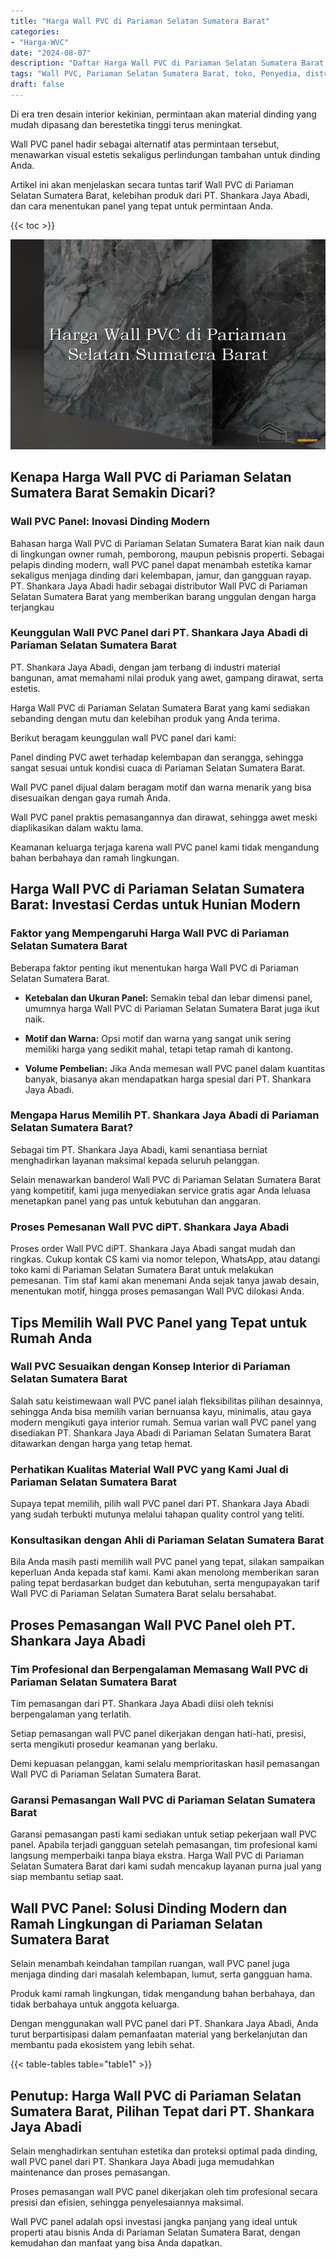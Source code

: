 ```yaml
---
title: "Harga Wall PVC di Pariaman Selatan Sumatera Barat"
categories: 
- "Harga-WVC"
date: "2024-08-07"
description: "Daftar Harga Wall PVC di Pariaman Selatan Sumatera Barat bagi hunian, perkantoran, serta gerai. Material berkualitas, pilihan motif, pilihan warna modern, beserta layanan penempatan oleh tenaga ahli profesional dan jaminan resmi!|Jasa penyediaan Wall PVC di Pariaman Selatan Sumatera Barat untuk keperluan tempat tinggal, perkantoran, maupun toko, beserta material berkualitas dan penempatan oleh tim berpengalaman dan garansi resmi.|Alternatif Wall PVC di Pariaman Selatan Sumatera Barat yang terbukti bagi hunian, office, dan ritel, bersama produk terbaik dan penempatan ditangani oleh tenaga ahli profesional dan garansi resmi.|Distribusi Wall PVC di Pariaman Selatan Sumatera Barat untuk hunian, office, dan gerai, dengan panel terbaik dan pemasangan oleh tim ahli, dilengkapi dengan jaminan resmi.}"
tags: "Wall PVC, Pariaman Selatan Sumatera Barat, toko, Penyedia, distributor"
draft: false
---
```


Di era tren desain interior kekinian, permintaan akan material dinding yang mudah dipasang dan berestetika tinggi terus meningkat.

Wall PVC panel hadir sebagai alternatif atas permintaan tersebut, menawarkan visual estetis sekaligus perlindungan tambahan untuk dinding Anda.

Artikel ini akan menjelaskan secara tuntas tarif Wall PVC di Pariaman Selatan Sumatera Barat, kelebihan produk dari PT. Shankara Jaya Abadi, dan cara menentukan panel yang tepat untuk permintaan Anda.

{{< toc >}}

![Harga Wall PVC di Pariaman Selatan Sumatera Barat](/images/Harga-WVC/Harga-Wall-PVC-di-Pariaman-Selatan-Sumatera-Barat.png)


## Kenapa Harga Wall PVC di Pariaman Selatan Sumatera Barat Semakin Dicari?

### Wall PVC Panel: Inovasi Dinding Modern

Bahasan harga Wall PVC di Pariaman Selatan Sumatera Barat kian naik daun di lingkungan owner rumah, pemborong, maupun pebisnis properti. Sebagai pelapis dinding modern, wall PVC panel dapat menambah estetika kamar sekaligus menjaga dinding dari kelembapan, jamur, dan gangguan rayap. PT. Shankara Jaya Abadi hadir sebagai distributor Wall PVC di Pariaman Selatan Sumatera Barat yang memberikan barang unggulan dengan harga terjangkau

### Keunggulan Wall PVC Panel dari PT. Shankara Jaya Abadi di Pariaman Selatan Sumatera Barat

PT. Shankara Jaya Abadi, dengan jam terbang di industri material bangunan, amat memahami nilai produk yang awet, gampang dirawat, serta estetis.

Harga Wall PVC di Pariaman Selatan Sumatera Barat yang kami sediakan sebanding dengan mutu dan kelebihan produk yang Anda terima.

Berikut beragam keunggulan wall PVC panel dari kami:

Panel dinding PVC awet terhadap kelembapan dan serangga, sehingga sangat sesuai untuk kondisi cuaca di Pariaman Selatan Sumatera Barat.

Wall PVC panel dijual dalam beragam motif dan warna menarik yang bisa disesuaikan dengan gaya rumah Anda.

Wall PVC panel praktis pemasangannya dan dirawat, sehingga awet meski diaplikasikan dalam waktu lama.

Keamanan keluarga terjaga karena wall PVC panel kami tidak mengandung bahan berbahaya dan ramah lingkungan.

## Harga Wall PVC di Pariaman Selatan Sumatera Barat: Investasi Cerdas untuk Hunian Modern

### Faktor yang Mempengaruhi Harga Wall PVC di Pariaman Selatan Sumatera Barat

Beberapa faktor penting ikut menentukan harga Wall PVC di Pariaman Selatan Sumatera Barat.

- **Ketebalan dan Ukuran Panel:** Semakin tebal dan lebar dimensi panel, umumnya harga Wall PVC di Pariaman Selatan Sumatera Barat juga ikut naik.

- **Motif dan Warna:** Opsi motif dan warna yang sangat unik sering memiliki harga yang sedikit mahal, tetapi tetap ramah di kantong.

- **Volume Pembelian:** Jika Anda memesan wall PVC panel dalam kuantitas banyak, biasanya akan mendapatkan harga spesial dari PT. Shankara Jaya Abadi.

### Mengapa Harus Memilih PT. Shankara Jaya Abadi di Pariaman Selatan Sumatera Barat?

Sebagai tim PT. Shankara Jaya Abadi, kami senantiasa berniat menghadirkan layanan maksimal kepada seluruh pelanggan.

Selain menawarkan banderol Wall PVC di Pariaman Selatan Sumatera Barat yang kompetitif, kami juga menyediakan service gratis agar Anda leluasa menetapkan panel yang pas untuk kebutuhan dan anggaran.

### Proses Pemesanan Wall PVC diPT. Shankara Jaya Abadi

Proses order Wall PVC diPT. Shankara Jaya Abadi sangat mudah dan ringkas. Cukup kontak CS kami via nomor telepon, WhatsApp, atau datangi toko kami di Pariaman Selatan Sumatera Barat untuk melakukan pemesanan. Tim staf kami akan menemani Anda sejak tanya jawab desain, menentukan motif, hingga proses pemasangan Wall PVC dilokasi Anda.

## Tips Memilih Wall PVC Panel yang Tepat untuk Rumah Anda

### Wall PVC Sesuaikan dengan Konsep Interior di Pariaman Selatan Sumatera Barat

Salah satu keistimewaan wall PVC panel ialah fleksibilitas pilihan desainnya, sehingga Anda bisa memilih varian bernuansa kayu, minimalis, atau gaya modern mengikuti gaya interior rumah. Semua varian wall PVC panel yang disediakan PT. Shankara Jaya Abadi di Pariaman Selatan Sumatera Barat ditawarkan dengan harga yang tetap hemat.

### Perhatikan Kualitas Material Wall PVC yang Kami Jual di Pariaman Selatan Sumatera Barat

Supaya tepat memilih, pilih wall PVC panel dari PT. Shankara Jaya Abadi yang sudah terbukti mutunya melalui tahapan quality control yang teliti.

### Konsultasikan dengan Ahli di Pariaman Selatan Sumatera Barat

Bila Anda masih pasti memilih wall PVC panel yang tepat, silakan sampaikan keperluan Anda kepada staf kami. Kami akan menolong memberikan saran paling tepat berdasarkan budget dan kebutuhan, serta mengupayakan tarif Wall PVC di Pariaman Selatan Sumatera Barat selalu bersahabat.

## Proses Pemasangan Wall PVC Panel oleh PT. Shankara Jaya Abadi

### Tim Profesional dan Berpengalaman Memasang Wall PVC di Pariaman Selatan Sumatera Barat

Tim pemasangan dari PT. Shankara Jaya Abadi diisi oleh teknisi berpengalaman yang terlatih.

Setiap pemasangan wall PVC panel dikerjakan dengan hati-hati, presisi, serta mengikuti prosedur keamanan yang berlaku.

Demi kepuasan pelanggan, kami selalu memprioritaskan hasil pemasangan Wall PVC di Pariaman Selatan Sumatera Barat.

### Garansi Pemasangan Wall PVC di Pariaman Selatan Sumatera Barat

Garansi pemasangan pasti kami sediakan untuk setiap pekerjaan wall PVC panel. Apabila terjadi gangguan setelah pemasangan, tim profesional kami langsung memperbaiki tanpa biaya ekstra. Harga Wall PVC di Pariaman Selatan Sumatera Barat dari kami sudah mencakup layanan purna jual yang siap membantu setiap saat.

## Wall PVC Panel: Solusi Dinding Modern dan Ramah Lingkungan di Pariaman Selatan Sumatera Barat

Selain menambah keindahan tampilan ruangan, wall PVC panel juga menjaga dinding dari masalah kelembapan, lumut, serta gangguan hama.

Produk kami ramah lingkungan, tidak mengandung bahan berbahaya, dan tidak berbahaya untuk anggota keluarga.

Dengan menggunakan wall PVC panel dari PT. Shankara Jaya Abadi, Anda turut berpartisipasi dalam pemanfaatan material yang berkelanjutan dan membantu pada ekosistem yang lebih sehat.

{{< table-tables table="table1" >}}

## Penutup: Harga Wall PVC di Pariaman Selatan Sumatera Barat, Pilihan Tepat dari PT. Shankara Jaya Abadi

Selain menghadirkan sentuhan estetika dan proteksi optimal pada dinding, wall PVC panel dari PT. Shankara Jaya Abadi juga memudahkan maintenance dan proses pemasangan.

Proses pemasangan wall PVC panel dikerjakan oleh tim profesional secara presisi dan efisien, sehingga penyelesaiannya maksimal.

Wall PVC panel adalah opsi investasi jangka panjang yang ideal untuk properti atau bisnis Anda di Pariaman Selatan Sumatera Barat, dengan kemudahan dan manfaat yang bisa Anda dapatkan.
